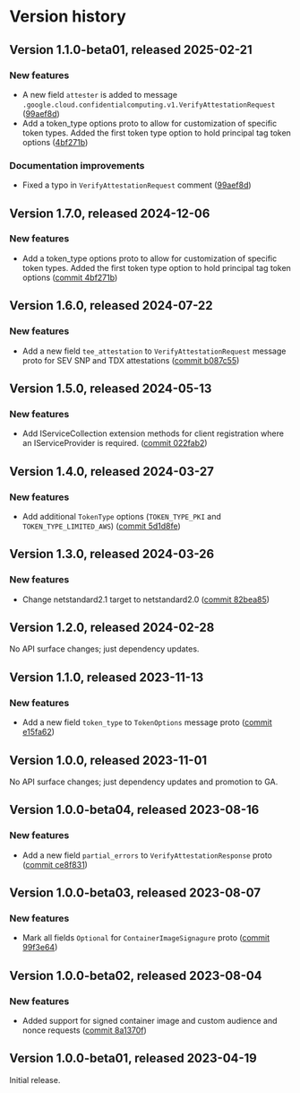 # Version history

## Version 1.1.0-beta01, released 2025-02-21


### New features

* A new field `attester` is added to message `.google.cloud.confidentialcomputing.v1.VerifyAttestationRequest` ([99aef8d](https://github.com/ldetmer/google-cloud-dotnet/commit/99aef8d372669dc95bb063459f0aeb9fb8621f86))
* Add a token_type options proto to allow for customization of specific token types. Added the first token type option to hold principal tag token options ([4bf271b](https://github.com/ldetmer/google-cloud-dotnet/commit/4bf271b8ae073fb8915a01e4f58be3647a20a49a))


### Documentation improvements

* Fixed a typo in `VerifyAttestationRequest` comment ([99aef8d](https://github.com/ldetmer/google-cloud-dotnet/commit/99aef8d372669dc95bb063459f0aeb9fb8621f86))

## Version 1.7.0, released 2024-12-06

### New features

- Add a token_type options proto to allow for customization of specific token types. Added the first token type option to hold principal tag token options ([commit 4bf271b](https://github.com/googleapis/google-cloud-dotnet/commit/4bf271b8ae073fb8915a01e4f58be3647a20a49a))

## Version 1.6.0, released 2024-07-22

### New features

- Add a new field `tee_attestation` to `VerifyAttestationRequest` message proto for SEV SNP and TDX attestations ([commit b087c55](https://github.com/googleapis/google-cloud-dotnet/commit/b087c557e634a648a2ecfdf9340309334697f8de))

## Version 1.5.0, released 2024-05-13

### New features

- Add IServiceCollection extension methods for client registration where an IServiceProvider is required. ([commit 022fab2](https://github.com/googleapis/google-cloud-dotnet/commit/022fab203f28fb9c608972af7f8b83f571ae5694))

## Version 1.4.0, released 2024-03-27

### New features

- Add additional `TokenType` options (`TOKEN_TYPE_PKI` and `TOKEN_TYPE_LIMITED_AWS`) ([commit 5d1d8fe](https://github.com/googleapis/google-cloud-dotnet/commit/5d1d8fe7295eeb162356566e737d784c10e5da85))

## Version 1.3.0, released 2024-03-26

### New features

- Change netstandard2.1 target to netstandard2.0 ([commit 82bea85](https://github.com/googleapis/google-cloud-dotnet/commit/82bea850661975b9750ac30753528cc9d2e05240))

## Version 1.2.0, released 2024-02-28

No API surface changes; just dependency updates.

## Version 1.1.0, released 2023-11-13

### New features

- Add a new field `token_type` to `TokenOptions` message proto ([commit e15fa62](https://github.com/googleapis/google-cloud-dotnet/commit/e15fa62d37e78fb4d17f9431af1453836bb58d4f))

## Version 1.0.0, released 2023-11-01

No API surface changes; just dependency updates and promotion to GA.

## Version 1.0.0-beta04, released 2023-08-16

### New features

- Add a new field `partial_errors` to `VerifyAttestationResponse` proto ([commit ce8f831](https://github.com/googleapis/google-cloud-dotnet/commit/ce8f831ef4bb474edba185294920dbe3fed2b14a))

## Version 1.0.0-beta03, released 2023-08-07

### New features

- Mark all fields `Optional` for `ContainerImageSignagure` proto ([commit 99f3e64](https://github.com/googleapis/google-cloud-dotnet/commit/99f3e6426111bcf0def62f479c2c6d9b04d42ba9))

## Version 1.0.0-beta02, released 2023-08-04

### New features

- Added support for signed container image and custom audience and nonce requests ([commit 8a1370f](https://github.com/googleapis/google-cloud-dotnet/commit/8a1370f5f2731fc5b80a9a4b9b81f831da158886))

## Version 1.0.0-beta01, released 2023-04-19

Initial release.
